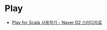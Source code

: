 # Play

- [Play for Scala 사용하기 - Naver D2 스터디자료](https://github.com/kpug/playforscala/blob/master/wiki/README.md)
